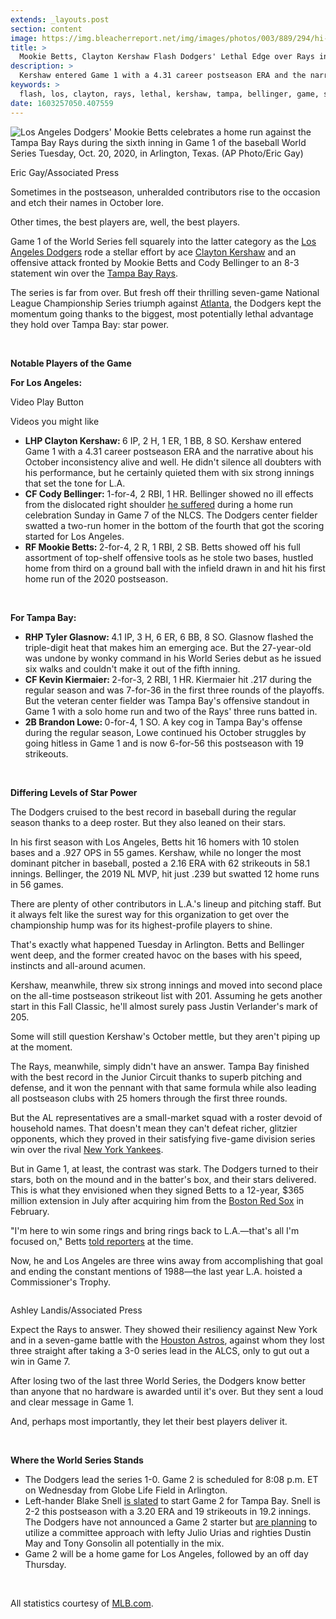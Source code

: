 ```yaml
--- 
extends: _layouts.post 
section: content 
image: https://img.bleacherreport.net/img/images/photos/003/889/294/hi-res-0b857439e4ca5c399bf6f19f13b621ce_crop_exact.jpg?w=1200&h=1200&q=75 
title: > 
  Mookie Betts, Clayton Kershaw Flash Dodgers' Lethal Edge over Rays in Game 1 
description: > 
  Kershaw entered Game 1 with a 4.31 career postseason ERA and the narrative about his October inconsistency alive and well.Kershaw entered Game 1 with a 4.31 career postseason ERA and the narrative about his October inconsistency alive and well.After losing two of the last three World Series, the Dodgers know better than anyone that no hardware is awarded until it's over.Where the World Series StandsThe Dodgers lead the series 1-0.Game 2 will be a home game for Los Angeles, followed by an off day Thursday. 
keywords: > 
  flash, los, clayton, rays, lethal, kershaw, tampa, bellinger, game, series, world, postseason, edge, dodgers, season, mookie, betts 
date: 1603257050.407559 
--- 
```

<div><p></p><img alt="Los Angeles Dodgers' Mookie Betts celebrates a home run against the Tampa Bay Rays during the sixth inning in Game 1 of the baseball World Series Tuesday, Oct. 20, 2020, in Arlington, Texas. (AP Photo/Eric Gay)" src="https://static-assets.bleacherreport.net/img/atoms/lazyImage/logo.png"><p class="credit">Eric Gay/Associated Press</p><p class="">Sometimes in the postseason, unheralded contributors rise to the occasion and etch their names in October lore.</p><p class="">Other times, the best players are, well, the best players.</p><p class="">Game 1 of the World Series fell squarely into the latter category as the <a href="http://bleacherreport.com/los-angeles-dodgers">Los Angeles Dodgers</a> rode a stellar effort by ace <a href="http://bleacherreport.com/clayton-kershaw">Clayton Kershaw</a> and an offensive attack fronted by Mookie Betts and Cody Bellinger to an 8-3 statement win over the <a href="http://bleacherreport.com/tampa-bay-rays">Tampa Bay Rays</a>.</p><p class="">The series is far from over. But fresh off their thrilling seven-game National League Championship Series triumph against <a href="http://bleacherreport.com/atlanta-braves">Atlanta</a>, the Dodgers kept the momentum going thanks to the biggest, most potentially lethal advantage they hold over Tampa Bay: star power.</p><p id="br-ad-17006701" class="br-ad-lazy"></p><p class=""><strong>&#160;</strong></p><p class=""><strong>Notable Players of the Game</strong></p><p class=""><strong>For Los Angeles:</strong></p><a rel="noopener noreferrer" target="_blank" class="molecule thumbnail"><img alt="" src="https://static-assets.bleacherreport.net/img/atoms/lazyImage/logo.png">Video Play Button</a><p class="atom video-indicator"><p class="text">Videos you might like </p> </p><ul class="atom bulletedList"><li><strong>LHP Clayton Kershaw:&#160;</strong>6 IP, 2 H, 1 ER, 1 BB, 8 SO. Kershaw entered Game 1 with a 4.31 career postseason ERA and the narrative about his October inconsistency alive and well. He didn't silence all doubters with his performance, but he certainly quieted them with six strong innings that set the tone for L.A.</li><li><strong>CF Cody Bellinger:</strong>&#160;1-for-4, 2 RBI, 1 HR.&#160;<strong></strong>Bellinger showed no ill effects from the dislocated right shoulder <a href="https://www.washingtonpost.com/sports/2020/10/19/cody-bellinger-separated-shoulder-celebration/" target="_blank">he suffered</a> during a home run celebration Sunday in Game 7 of the NLCS. The Dodgers center fielder swatted a two-run homer in the bottom of the fourth that got the scoring started for Los Angeles.</li><li><strong>RF Mookie Betts:&#160;</strong>2-for-4, 2 R, 1 RBI, 2 SB.&#160;Betts showed off his full assortment of top-shelf offensive tools as he stole two bases, hustled home from third on a ground ball with the infield drawn in and hit his first home run of the 2020 postseason.&#160;&#160;</li></ul><p class=""><strong>&#160; &#160;</strong></p><p class=""><strong>For Tampa Bay:</strong></p><ul class="atom bulletedList"><li><strong>RHP Tyler Glasnow:&#160;</strong>4.1 IP, 3 H, 6 ER, 6 BB, 8 SO.&#160;Glasnow flashed the triple-digit heat that makes him an emerging ace. But the 27-year-old was undone by wonky command in his World Series debut as he issued six walks and couldn't make it out of the fifth inning.</li><li><strong>CF Kevin Kiermaier: </strong>2-for-3, 2 RBI, 1 HR.<strong>&#160;</strong>Kiermaier hit .217 during the regular season and was 7-for-36 in the first three rounds of the playoffs. But the veteran center fielder was Tampa Bay's offensive standout in Game 1 with a solo home run and two of the Rays' three runs batted in.</li><li><strong>2B Brandon Lowe:&#160;</strong>0-for-4, 1 SO.&#160;A key cog in Tampa Bay's offense during the regular season, Lowe continued his October struggles by going hitless in Game 1 and is now 6-for-56 this postseason with 19 strikeouts.</li></ul><p class=""><strong>&#160; &#160;</strong></p><p class=""><strong>Differing Levels of Star Power</strong></p><p class="">The Dodgers cruised to the best record in baseball during the regular season thanks to a deep roster. But they also leaned on their stars.</p><p class="">In his first season with Los Angeles, Betts hit 16 homers with 10 stolen bases and a .927 OPS in 55 games. Kershaw, while no longer the most dominant pitcher in baseball, posted a 2.16 ERA with 62 strikeouts in 58.1 innings.&#160;Bellinger, the 2019 NL MVP, hit just .239 but swatted 12 home runs in 56 games.</p><p class="">There are plenty of other contributors in L.A.'s lineup and pitching staff. But it always felt like the surest way for this organization to get over the championship hump was for its highest-profile players to shine.</p><p class="">That's exactly what happened Tuesday in Arlington. Betts and Bellinger went deep, and the former created havoc on the bases with his speed, instincts and all-around acumen.&#160;</p><p class="">Kershaw, meanwhile, threw six strong innings and moved into second place on the all-time postseason strikeout list with 201. Assuming he gets another start in this Fall Classic, he'll almost surely pass Justin Verlander's mark of 205.</p><p class="">Some will still question Kershaw's October mettle, but they aren't piping up at the moment.</p><p class="">The Rays, meanwhile, simply didn't have an answer. Tampa Bay finished with the best record in the Junior Circuit thanks to superb pitching and defense, and it won the pennant with that same formula while also leading all postseason clubs with 25 homers through the first three rounds.</p><p id="br-ad-103844575" class="br-ad-lazy"></p><p class="">But the AL representatives are a small-market squad with a roster devoid of household names. That doesn't mean they can't defeat richer, glitzier opponents, which they proved in their satisfying five-game division series win over the rival <a href="http://bleacherreport.com/new-york-yankees">New York Yankees</a>.</p><p class="">But in Game 1, at least, the contrast was stark. The Dodgers turned to their stars, both on the mound and in the batter's box, and their stars delivered. This is what they envisioned when they signed Betts to a 12-year, $365 million extension in July after acquiring him from the <a href="http://bleacherreport.com/boston-red-sox">Boston Red Sox</a> in February.</p><p class="">"I'm here to win some rings and bring rings back to L.A.&#8212;that's all I'm focused on," Betts <a href="https://www.mlb.com/news/mookie-betts-extension-with-dodgers" target="_blank" rel="noopener noreferrer">told reporters</a> at the time.</p><p class="">Now, he and Los Angeles are three wins away from accomplishing that goal and ending the constant mentions of 1988&#8212;the last year L.A. hoisted a Commissioner's Trophy.</p><p></p><img alt="" src="https://static-assets.bleacherreport.net/img/atoms/lazyImage/logo.png"><p class="credit">Ashley Landis/Associated Press</p><p class="">Expect the Rays to answer. They showed their resiliency against New York and in a seven-game battle with the <a href="http://bleacherreport.com/houston-astros">Houston Astros</a>, against whom they lost three straight after taking a 3-0 series lead in the ALCS, only to gut out a win in Game 7.</p><p class="">After losing two of the last three World Series, the Dodgers know better than anyone that no hardware is awarded until it's over.&#160;But they sent a loud and clear message in Game 1.</p><p class="">And, perhaps most importantly, they let their best players deliver it.</p><p class=""><strong>&#160; &#160;</strong></p><p class=""><strong>Where the World Series Stands</strong></p><ul class="atom bulletedList"><li>The Dodgers lead the series 1-0. Game 2 is scheduled for 8:08 p.m. ET on Wednesday from Globe Life Field in Arlington.</li><li>Left-hander Blake Snell <a href="https://www.si.com/mlb/2020/10/19/world-series-starting-pitchers-rays-dodgers-game-time" target="_blank">is slated</a> to start Game 2 for Tampa Bay. Snell is 2-2 this postseason with a 3.20 ERA and 19 strikeouts in 19.2 innings. The Dodgers have not announced a Game 2 starter but <a href="https://www.pressherald.com/2020/10/20/world-series-notebook-dodgers-have-option-for-game-2-pitching/" target="_blank">are planning</a> to utilize a committee approach with lefty Julio Urias and righties Dustin May and Tony Gonsolin all potentially in the mix.</li><li>Game 2 will be a home game for Los Angeles, followed by an off day Thursday.</li></ul><p class="">&#160; &#160;</p><p class="">All statistics courtesy of <a href="https://www.mlb.com/" target="_blank" rel="noopener noreferrer">MLB.com</a>.</p></div>